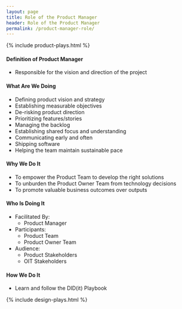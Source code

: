 ```yaml
---
layout: page
title: Role of the Product Manager
header: Role of the Product Manager
permalink: /product-manager-role/
---
```

<div class="row">
    <div class="col-md-3">
                {% include product-plays.html %}
    </div>
    <div class="col-md-6">
        <h4 class="Definition" id="Definition">
            Definition of Product Manager
        </h4>
		<ul>
		<li>Responsible for the vision and direction of the project</li>
		</ul>
        <h4 class="What" id="What">
            What Are We Doing
        </h4>
	<ul>
        <li>Defining product vision and strategy</li>
        <li>Establishing measurable objectives</li>
        <li>De-risking product direction</li>
        <li>Prioritizing features/stories</li>
        <li>Managing the backlog</li>
        <li>Establishing shared focus and understanding</li>
        <li>Communicating early and often</li>
        <li>Shipping software</li>
        <li>Helping the team maintain sustainable pace</li>
	</ul>
        <h4 class="Why" id="Why">
            Why We Do It
        </h4>
            <ul>
                <li>To empower the Product Team to develop the right solutions</li>
                <li>To unburden the Product Owner Team from technology decisions</li>
                <li>To promote valuable business outcomes over outputs</li>
	        </ul>
        <h4 class="Who" id="Who">
            Who Is Doing It
        </h4>
            <ul>
                <li>Facilitated By:
    	            <ul>
        	            <li>Product Manager</li>
    	            </ul>
                 </li>
                <li>Participants:
    	            <ul>
                      <li>Product Team</li>
                      <li>Product Owner Team</li>
                  </ul>    
                </li>
                <li>Audience:
    	            <ul>
                      <li>Product Stakeholders</li>
                      <li>OIT Stakeholders</li>
                  </ul>    
                </li>
            </ul>
        <h4 class="How" id="How">
            How We Do It
        </h4>
            <ul>
               <li>Learn and follow the DID(it) Playbook</li>
            </ul>
    </div>
    <div class="col-md-3">
        {% include design-plays.html %}
    </div>
</div>
